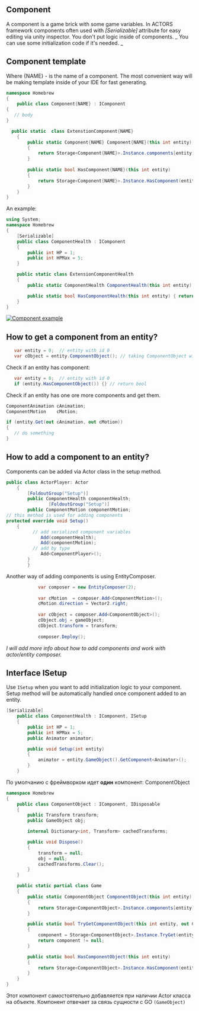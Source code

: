 ## Component
A component is a game brick with some game variables. In ACTORS framework components often used with _[Serializable]_  attribute for easy editing via unity inspector. You don't put logic inside of components.
 _ You can use some initialization code if it's needed. _
## Component template
Where {NAME} - is the name of a component. 
The most convenient way will be making template inside of your IDE for fast generating.
 
```csharp
namespace Homebrew
{
    public class Component{NAME} : IComponent
{
   // body
}

  public static  class ExtenstionComponent{NAME}
    {
        public static Component{NAME} Component{NAME}(this int entity)
        {
            return Storage<Component{NAME}>.Instance.components[entity];
        }
 
        public static bool HasComponent{NAME}(this int entity)
        {
            return Storage<Component{NAME}>.Instance.HasComponent(entity);
        }
    }
}
``` 
An example:
```csharp
using System;
namespace Homebrew
{
	[Serializable]
	public class ComponentHealth : IComponent
	{
		public int HP = 1;
		public int HPMax = 5;
	}

	public static class ExtensionComponentHealth
	{
		public static ComponentHealth ComponentHealth(this int entity) { return Storage<ComponentHealth>.Instance.components[entity]; }

		public static bool HasComponentHealth(this int entity) { return Storage<ComponentHealth>.Instance.HasComponent(entity); }
	}
}
```

[![Component example](https://i.gyazo.com/da2aa114339d78ce8152f3990eb9499b.gif)](https://gyazo.com/da2aa114339d78ce8152f3990eb9499b) 

## How to get a component from an entity?

```csharp
   var entity = 0;  // entity with id 0
   var cObject = entity.ComponentObject(); // taking ComponentObject without any checks
```
Check if an entity has component:
```csharp
   var entity = 0;  // entity with id 0
   if (entity.HasComponentObject()) {} // return bool
```
Check if an entity has one ore more components and get them.
 ```csharp
ComponentAnimation cAnimation;
ComponentMotion    cMotion;

if (entity.Get(out cAnimation, out cMotion))
{
	// do something			 
}
```

## How to add a component to an entity?
Components can be added via Actor class in the setup method.
```csharp
public class ActorPlayer: Actor
	{
		[FoldoutGroup("Setup")]
		public ComponentHealth componentHealth;
                [FoldoutGroup("Setup")]
		public ComponentMotion componentMotion;
// this method is used for adding components
protected override void Setup()
	{ 
          // add serialized component variables
             Add(componentHealth);
             Add(componentMotion);
          // add by type
             Add<ComponentPlayer>();
        }
        }
```
Another way of adding components is using EntityComposer.
```csharp
            var composer = new EntityComposer(2);
            
            var cMotion  = composer.Add<ComponentMotion>();
            cMotion.direction = Vector2.right;
            
            var cObject = composer.Add<ComponentObject>();
            cObject.obj = gameObject;
            cObject.transform = transform;
            
            composer.Deploy();
```
_I will add more info about how to add components and work with actor/entity composer._ 

## Interface ISetup
Use ```ISetup``` when you want to add initialization logic to your component.
Setup method will be automatically handled once component added to an entity.
```csharp
[Serializable]
	public class ComponentHealth : IComponent, ISetup
	{
		public int HP = 1;
		public int HPMax = 5;
		public Animator animator;

		public void Setup(int entity)
		{
			animator = entity.GameObject().GetComponent<Animator>(); 	
		}
	}
```

По умолчанию с фреймворком идет **один** компонент: ComponentObject

```csharp
namespace Homebrew
{
    public class ComponentObject : IComponent, IDisposable
    {
        public Transform transform;
        public GameObject obj;

        internal Dictionary<int, Transform> cachedTransforms;

        public void Dispose()
        {
            transform = null;
            obj = null;
            cachedTransforms.Clear();
        }
    }

    public static partial class Game
    {
        public static ComponentObject ComponentObject(this int entity)
        {
            return Storage<ComponentObject>.Instance.components[entity];
        }

        public static bool TryGetComponentObject(this int entity, out ComponentObject component)
        {
            component = Storage<ComponentObject>.Instance.TryGet(entity);
            return component != null;
        }

        public static bool HasComponentObject(this int entity)
        {
            return Storage<ComponentObject>.Instance.HasComponent(entity);
        }
    }
}
```

Этот компонент самостоятельно добавляется при наличии Actor класса на объекте. Компонент отвечает за связь сущности с GO 
`(GameObject)`

 
 